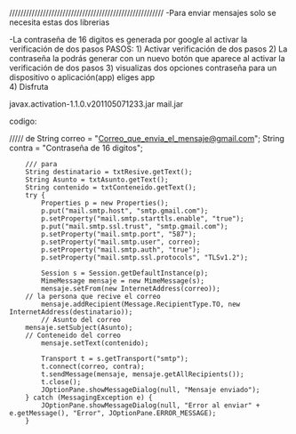 ///////////////////////////////////////////////////////
-Para enviar mensajes solo se necesita estas dos librerias

-La contraseña de 16 digitos es generada por google al activar la verificación de dos pasos
	PASOS:
	1) Activar verificación de dos pasos
	2) La contraseña la podrás generar con un nuevo botón que aparece al
	   activar la verificación de dos pasos
	3) visualizas dos opciones contraseña para un dispositivo o aplicación(app) eliges app	
	4) Disfruta 

 

javax.activation-1.1.0.v201105071233.jar
mail.jar



codigo:

///// 
	de
        String correo = "Correo_que_envia_el_mensaje@gmail.com";
        String contra = "Contraseña de 16 digitos";
        
        
        /// para
        String destinatario = txtResive.getText();
        String Asunto = txtAsunto.getText();
        String contenido = txtConteneido.getText();
        try {
            Properties p = new Properties();
            p.put("mail.smtp.host", "smtp.gmail.com");
            p.setProperty("mail.smtp.starttls.enable", "true");
            p.put("mail.smtp.ssl.trust", "smtp.gmail.com");
            p.setProperty("mail.smtp.port", "587");
            p.setProperty("mail.smtp.user", correo);
            p.setProperty("mail.smtp.auth", "true");
            p.setProperty("mail.smtp.ssl.protocols", "TLSv1.2");
            
            Session s = Session.getDefaultInstance(p);
            MimeMessage mensaje = new MimeMessage(s);
            mensaje.setFrom(new InternetAddress(correo));
	    // la persona que recive el correo
            mensaje.addRecipient(Message.RecipientType.TO, new InternetAddress(destinatario));
            // Asunto del correo
	    mensaje.setSubject(Asunto);
	    // Conteneido del correo
            mensaje.setText(contenido);

            Transport t = s.getTransport("smtp");
            t.connect(correo, contra);
            t.sendMessage(mensaje, mensaje.getAllRecipients());
            t.close();
            JOptionPane.showMessageDialog(null, "Mensaje enviado");
        } catch (MessagingException e) {
            JOptionPane.showMessageDialog(null, "Error al enviar" + e.getMessage(), "Error", JOptionPane.ERROR_MESSAGE);
        }
